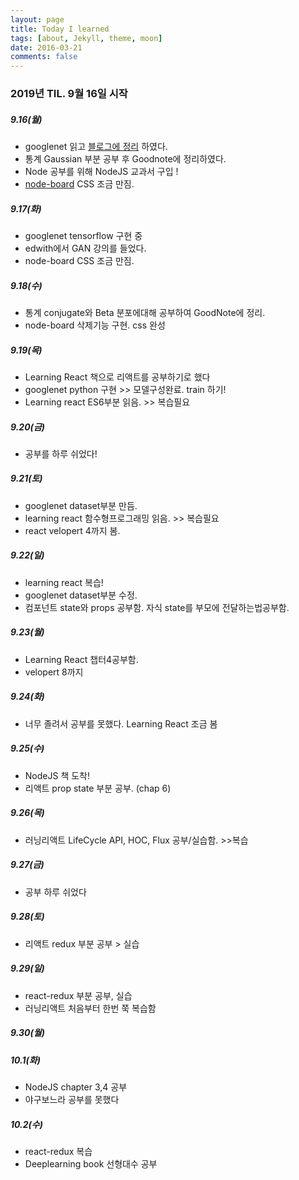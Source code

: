 ```yaml
---
layout: page
title: Today I learned
tags: [about, Jekyll, theme, moon]
date: 2016-03-21
comments: false
---
```

### 2019년 TIL. 9월 16일 시작

##### 9.16(월)
- googlenet 읽고 [블로그에 정리](https://dghg.github.io/GoogLeNet/) 하였다.
- 통계 Gaussian 부분 공부 후 Goodnote에 정리하였다.
- Node 공부를 위해 NodeJS 교과서 구입 !
- [node-board](https://github.com/dghg/node-board.git) CSS 조금 만짐.

##### 9.17(화)
- googlenet tensorflow 구현 중
- edwith에서 GAN 강의를 들었다.
- node-board CSS 조금 만짐. 

##### 9.18(수)
- 통계 conjugate와 Beta 분포에대해 공부하여 GoodNote에 정리.
- node-board 삭제기능 구현. css 완성

##### 9.19(목)
- Learning React 책으로 리액트를 공부하기로 했다
- googlenet python 구현 >> 모델구성완료. train 하기!
- Learning react ES6부분 읽음. >> 복습필요

##### 9.20(금)
- 공부를 하루 쉬었다!

##### 9.21(토)
- googlenet dataset부분 만듬.
- learning react 함수형프로그래밍 읽음. >> 복습필요
- react velopert 4까지 봄.  
  
  
##### 9.22(일)
- learning react 복습!
- googlenet dataset부분 수정.
- 컴포넌트 state와 props 공부함. 자식 state를 부모에 전달하는법공부함.

##### 9.23(월)
- Learning React 챕터4공부함.
- velopert 8까지

##### 9.24(화)
- 너무 졸려서 공부를 못했다. Learning React 조금 봄

##### 9.25(수)
- NodeJS 책 도착!
- 리액트 prop state 부분 공부. (chap 6)

##### 9.26(목)
- 러닝리액트 LifeCycle API, HOC, Flux 공부/실습함. >>복습

##### 9.27(금)
- 공부 하루 쉬었다

##### 9.28(토)
- 리액트 redux 부분 공부 > 실습

##### 9.29(일)
- react-redux 부분 공부, 실습
- 러닝리액트 처음부터 한번 쭉 복습함

##### 9.30(월)

##### 10.1(화)
- NodeJS chapter 3,4 공부
- 야구보느라 공부를 못했다

##### 10.2(수)
- react-redux 복습
- Deeplearning book 선형대수 공부

